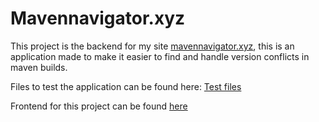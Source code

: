 # Mavennavigator.xyz
This project is the backend for my site [mavennavigator.xyz](https://www.mavennavigator.xyz), this is an application made to make it easier to find and handle version conflicts in maven builds.

Files to test the application can be found here: [Test files](https://drive.google.com/drive/folders/1aszrUVMpaKilq310JnQ1tbIwETDiiZq-)

Frontend for this project can be found [here](https://github.com/KennethLindalen/mvnconflicts-site)

